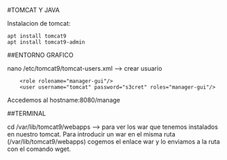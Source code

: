 #TOMCAT Y JAVA

Instalacion de tomcat:

~~~
apt install tomcat9
apt install tomcat9-admin
~~~

##ENTORNO GRAFICO 

nano /etc/tomcat9/tomcat-users.xml --> crear usuario

~~~
	<role rolename="manager-gui"/>
	<user username="tomcat" password="s3cret" roles="manager-gui"/>
~~~

Accedemos al hostname:8080/manage


##TERMINAL

cd /var/lib/tomcat9/webapps --> para ver los war que tenemos instalados en nuestro tomcat.
Para introducir un war en el misma ruta (/var/lib/tomcat9/webapps) cogemos el enlace war y lo enviamos a la ruta con el comando wget.
